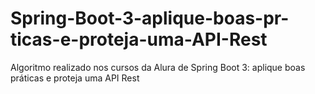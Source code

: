 # Spring-Boot-3-aplique-boas-pr-ticas-e-proteja-uma-API-Rest
Algoritmo realizado nos cursos da Alura de Spring Boot 3: aplique boas práticas e proteja uma API Rest
